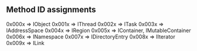 ## Method ID assignments

0x000x => IObject
0x001x => IThread
0x002x => ITask
0x003x => IAddressSpace
0x004x => IRegion
0x005x => IContainer, IMutableContainer
0x006x => INamespace
0x007x => IDirectoryEntry
0x008x => IIterator
0x009x => ILink
